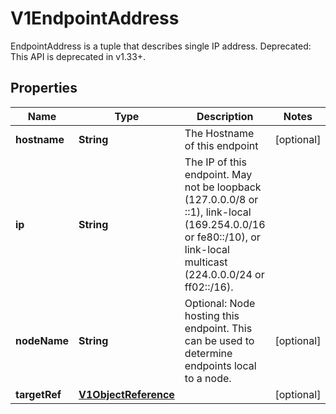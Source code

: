 

# V1EndpointAddress

EndpointAddress is a tuple that describes single IP address. Deprecated: This API is deprecated in v1.33+.
## Properties

Name | Type | Description | Notes
------------ | ------------- | ------------- | -------------
**hostname** | **String** | The Hostname of this endpoint |  [optional]
**ip** | **String** | The IP of this endpoint. May not be loopback (127.0.0.0/8 or ::1), link-local (169.254.0.0/16 or fe80::/10), or link-local multicast (224.0.0.0/24 or ff02::/16). | 
**nodeName** | **String** | Optional: Node hosting this endpoint. This can be used to determine endpoints local to a node. |  [optional]
**targetRef** | [**V1ObjectReference**](V1ObjectReference.md) |  |  [optional]



